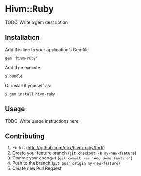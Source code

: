 # Hivm::Ruby

TODO: Write a gem description

## Installation

Add this line to your application's Gemfile:

    gem 'hivm-ruby'

And then execute:

    $ bundle

Or install it yourself as:

    $ gem install hivm-ruby

## Usage

TODO: Write usage instructions here

## Contributing

1. Fork it (http://github.com/dirk/hivm-ruby/fork)
2. Create your feature branch (`git checkout -b my-new-feature`)
3. Commit your changes (`git commit -am 'Add some feature'`)
4. Push to the branch (`git push origin my-new-feature`)
5. Create new Pull Request
